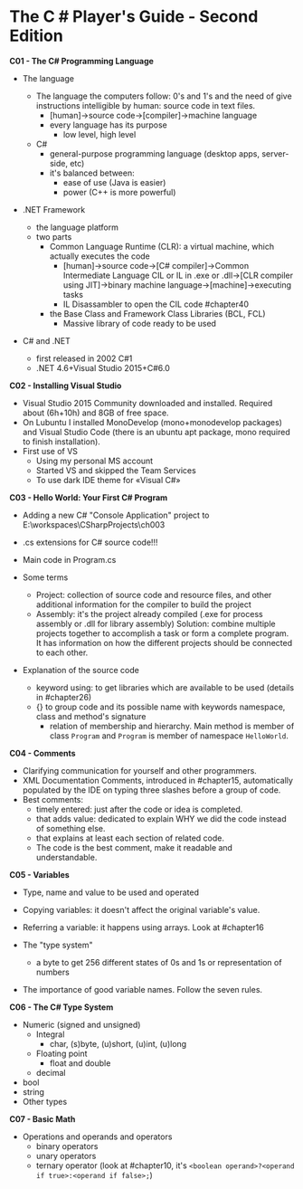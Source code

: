 # The C # Player's Guide - Second Edition
**C01 - The C\# Programming Language**

-   The language
    -   The language the computers follow: 0's and 1's and the need of give instructions intelligible by human: source code in text files.
        -   \[human\]-&gt;source code-&gt;\[compiler\]-&gt;machine language
        -   every language has its purpose
            -   low level, high level
    -   C\#
        -   general-purpose programming language (desktop apps, server-side, etc)
        -   it's balanced between:
            -   ease of use (Java is easier)
            -   power (C++ is more powerful)

-   .NET Framework
    -   the language platform
    -   two parts
        -   Common Language Runtime (CLR): a virtual machine, which actually executes the code
            -   \[human\]-&gt;source code-&gt;\[C\# compiler\]-&gt;Common Intermediate Language CIL or IL in .exe or .dll-&gt;\[CLR compiler using JIT\]-&gt;binary machine language-&gt;\[machine\]-&gt;executing tasks
            -   IL Disassambler to open the CIL code \#chapter40
        -   the Base Class and Framework Class Libraries (BCL, FCL)
            -   Massive library of code ready to be used

-   C\# and .NET
    -   first released in 2002 C\#1
    -   .NET 4.6+Visual Studio 2015+C\#6.0

**C02 - Installing Visual Studio**

-   Visual Studio 2015 Community downloaded and installed. Required about (6h+10h) and 8GB of free space.
-   On Lubuntu I installed MonoDevelop (mono+monodevelop packages) and Visual Studio Code (there is an ubuntu apt package, mono required to finish installation).
-   First use of VS
    -   Using my personal MS account
    -   Started VS and skipped the Team Services
    -   To use dark IDE theme for «Visual C\#»

**C03 - Hello World: Your First C\# Program**

- Adding a new C# "Console Application" project to E:\workspaces\CSharpProjects\ch003
- .cs extensions for C# source code!!!
- Main code in Program.cs
- Some terms
	- Project: collection of source code and resource files, and other additional information for the compiler to build the project
	- Assembly: it's the project already compiled (.exe for process assembly or .dll for library assembly)
		Solution: combine multiple projects together to accomplish a task or form a complete program. It has information on how the different projects should be connected to each other.

- Explanation of the source code
	- keyword using: to get libraries which are available to be used (details in #chapter26)
	- {} to group code and its possible name with keywords namespace, class and method's signature
		- relation of membership and hierarchy. Main method is member of class `Program` and `Program` is member of namespace `HelloWorld`.

**C04 - Comments**

* Clarifying communication for yourself and other programmers.
* XML Documentation Comments, introduced in #chapter15, automatically populated by the IDE on typing three slashes before a group of code.
* Best comments:
	* timely entered: just after the code or idea is completed.
	* that adds value: dedicated to explain WHY we did the code instead of something else.
	* that explains at least each section of related code.
	* The code is the best comment, make it readable and understandable.

**C05 - Variables**

* Type, name and value to be used and operated
* Copying variables: it doesn't affect the original variable's value.
* Referring a variable: it happens using arrays. Look at #chapter16
* The "type system"
	* a byte to get 256 different states of 0s and 1s or representation of numbers

* The importance of good variable names. Follow the seven rules.

**C06 - The C# Type System**

* Numeric (signed and unsigned)
	* Integral
		* char, (s)byte, (u)short, (u)int, (u)long
	* Floating point
		* float and double
	* decimal
* bool
* string
* Other types

**C07 - Basic Math**

* Operations and operands and operators
	* binary operators
	* unary operators
	* ternary operator (look at #chapter10, it's `<boolean operand>?<operand if true>:<operand if false>;`)








